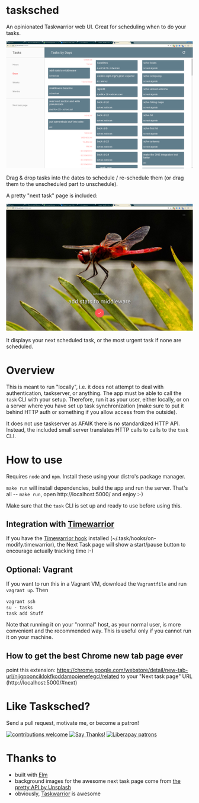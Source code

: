 # tasksched

An opinionated Taskwarrior web UI. Great for scheduling when to do your tasks.

![screenshot](./screenshots/big.png)

Drag & drop tasks into the dates to schedule / re-schedule them (or drag them to the unscheduled part to unschedule).

A pretty "next task" page is included:

![next task page screenshot](./screenshots/nexttask.png)

It displays your next scheduled task, or the most urgent task if none are scheduled.

# Overview

This is meant to run "locally", i.e. it does not attempt to deal with authentication, taskserver, or anything. The app must be able to call the `task` CLI with your setup. Therefore, run it as your user, either locally, or on a server where you have set up task synchronization (make sure to put it behind HTTP auth or something if you allow access from the outside).

It does not use taskserver as AFAIK there is no standardized HTTP API. Instead, the included small server translates HTTP calls to calls to the `task` CLI.

# How to use

Requires `node` and `npm`. Install these using your distro's package manager.

`make run` will install dependencies, build the app and run the server. That's all -- `make run`, open http://localhost:5000/ and enjoy :-)

Make sure that the `task` CLI is set up and ready to use before using this.

## Integration with [Timewarrior](https://taskwarrior.org/docs/timewarrior/)

If you have the [Timewarrior hook](https://taskwarrior.org/docs/timewarrior/taskwarrior.html) installed (~/.task/hooks/on-modify.timewarrior), the Next Task page will show a start/pause button to encourage actually tracking time :-)

## Optional: Vagrant

If you want to run this in a Vagrant VM, download the `Vagrantfile` and run `vagrant up`. Then
```
vagrant ssh
su - tasks
task add Stuff
```

Note that running it on your "normal" host, as your normal user, is more convenient and the recommended way. This is useful only if you cannot run it on your machine.

## How to get the best Chrome new tab page ever

point this extension:
https://chrome.google.com/webstore/detail/new-tab-url/njigpponciklokfkoddampoienefegcl/related
to your "Next task page" URL (http://localhost:5000/#next)

# Like Tasksched?

Send a pull request, motivate me, or become a patron!

[![contributions welcome](https://img.shields.io/badge/contributions-welcome-brightgreen.svg?style=flat)](https://github.com/anotherkamila/songbook-web/issues)
[![Say Thanks!](https://img.shields.io/badge/Say%20Thanks-!-1EAEDB.svg)](https://saythanks.io/to/AnotherKamila)
[![Liberapay patrons](https://img.shields.io/liberapay/patrons/kamila.svg)](https://liberapay.com/kamila/donate)

# Thanks to

- built with [Elm](http://elm-lang.org/)
- background images for the awesome next task page come from [the pretty API by Unsplash](https://source.unsplash.com/)
- obviously, [Taskwarrior](https://taskwarrior.org) is awesome
